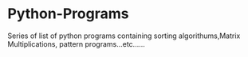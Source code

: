 # Python-Programs
Series of list of  python programs containing sorting algorithums,Matrix Multiplications, pattern programs...etc......

